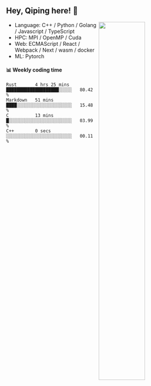 

## Hey, Qiping here! :wave:

[<img align="right" width="50%" src="https://github-readme-stats.vercel.app/api?username=ppppqp&theme=dark&show_icons=true">](https://metrics.lecoq.io/ppppqp?template=classic)



-   Language: C++ / Python / Golang / Javascript / TypeScript
-   HPC: MPI / OpenMP / Cuda
-   Web: ECMAScript / React / Webpack / Next / wasm / docker
-   ML: Pytorch



#### :bar_chart: Weekly coding time

<!--START_SECTION:waka-->

```text
Rust       4 hrs 25 mins   ████████████████████░░░░░   80.42 %
Markdown   51 mins         ████░░░░░░░░░░░░░░░░░░░░░   15.48 %
C          13 mins         █░░░░░░░░░░░░░░░░░░░░░░░░   03.99 %
C++        0 secs          ░░░░░░░░░░░░░░░░░░░░░░░░░   00.11 %
```

<!--END_SECTION:waka-->
